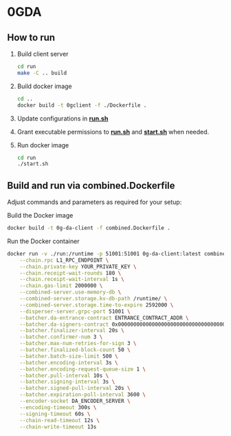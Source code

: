 # 0GDA

## How to run

1. Build client server

    ```bash
    cd run
    make -C .. build
    ```

2. Build docker image

    ```bash
    cd ..
    docker build -t 0gclient -f ./Dockerfile .
    ```

3. Update configurations in **[run.sh](run.sh)**

4. Grant executable permissions to **[run.sh](run.sh)** and **[start.sh](start.sh)** when needed.

5. Run docker image
    ```bash
    cd run
    ./start.sh
    ```

## Build and run via combined.Dockerfile
Adjust commands and parameters as required for your setup:

Build the Docker image

```bash
docker build -t 0g-da-client -f combined.Dockerfile .
```

Run the Docker container

```bash
docker run -v ./run:/runtime -p 51001:51001 0g-da-client:latest combined \
    --chain.rpc L1_RPC_ENDPOINT \
    --chain.private-key YOUR_PRIVATE_KEY \
    --chain.receipt-wait-rounds 180 \
    --chain.receipt-wait-interval 1s \
    --chain.gas-limit 2000000 \
    --combined-server.use-memory-db \
    --combined-server.storage.kv-db-path /runtime/ \
    --combined-server.storage.time-to-expire 2592000 \
    --disperser-server.grpc-port 51001 \
    --batcher.da-entrance-contract ENTRANCE_CONTRACT_ADDR \
    --batcher.da-signers-contract 0x0000000000000000000000000000000000001000 \
    --batcher.finalizer-interval 20s \
    --batcher.confirmer-num 3 \
    --batcher.max-num-retries-for-sign 3 \
    --batcher.finalized-block-count 50 \
    --batcher.batch-size-limit 500 \
    --batcher.encoding-interval 3s \
    --batcher.encoding-request-queue-size 1 \
    --batcher.pull-interval 10s \
    --batcher.signing-interval 3s \
    --batcher.signed-pull-interval 20s \
    --batcher.expiration-poll-interval 3600 \
    --encoder-socket DA_ENCODER_SERVER \
    --encoding-timeout 300s \
    --signing-timeout 60s \
    --chain-read-timeout 12s \
    --chain-write-timeout 13s
```
